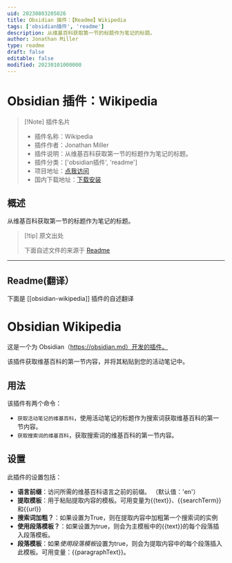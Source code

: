```yaml
---
uid: 20230803205026
title: Obsidian 插件：【Readme】Wikipedia
tags: ['obsidian插件', 'readme']
description: 从维基百科获取第一节的标题作为笔记的标题。
author: Jonathan Miller
type: readme
draft: false
editable: false
modified: 20230101000000
---
```


# Obsidian 插件：Wikipedia

> [!Note] 插件名片
> - 插件名称：Wikipedia
> - 插件作者：Jonathan Miller
> - 插件说明：从维基百科获取第一节的标题作为笔记的标题。
> - 插件分类：['obsidian插件', 'readme']
> - 项目地址：[点我访问](https://github.com/jmilldotdev/obsidian-wikipedia)
> - 国内下载地址：[下载安装](https://pkmer.cn/products/plugin/pluginMarket/?obsidian-wikipedia)

## 概述

从维基百科获取第一节的标题作为笔记的标题。



> [!tip] 原文出处
> 
>下面自述文件的来源于 [Readme](https://ghproxy.net/https://raw.githubusercontent.com/jmilldotdev/obsidian-wikipedia/master/README.md)
> 

---

## Readme(翻译）

下面是 [[obsidian-wikipedia]] 插件的自述翻译


# Obsidian Wikipedia

这是一个为 Obsidian（https://obsidian.md）开发的插件。

该插件获取维基百科的第一节内容，并将其粘贴到您的活动笔记中。

## 用法

该插件有两个命令：

- `获取活动笔记的维基百科`，使用活动笔记的标题作为搜索词获取维基百科的第一节内容。
- `获取搜索词的维基百科`，获取搜索词的维基百科的第一节内容。

## 设置

此插件的设置包括：

- **语言前缀**：访问所需的维基百科语言之前的前缀。 （默认值：'en'）
- **提取模板**：用于粘贴提取内容的模板。可用变量为{{text}}、{{searchTerm}}和{{url}}
- **搜索词加粗？**：如果设置为True，则在提取内容中加粗第一个搜索词的实例
- **使用段落模板？**：如果设置为true，则会为主模板中的{{text}}的每个段落插入段落模板。
- **段落模板**：如果*使用段落模板*设置为true，则会为提取内容中的每个段落插入此模板。可用变量：{{paragraphText}}。



